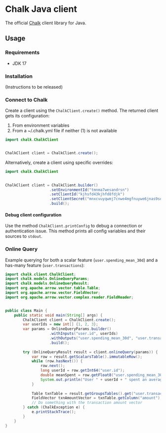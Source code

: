# Chalk Java client

The official [Chalk](https://chalk.ai) client library for Java.

## Usage
### Requirements

- JDK 17

### Installation
(Instructions to be released)

### Connect to Chalk

Create a client using the `ChalkClient.create()` method.  The returned client gets its configuration:

1. From environment variables
2. From a ~/.chalk.yml file if neither (1) is not available

```java
import chalk.ChalkClient


ChalkClient client = ChalkClient.create();
```

Alternatively, create a client using specific overrides:
```java
import chalk.ChalkClient

        
ChalkClient client = ChalkClient.builder()
                    .setEnvironmentId("tmnma7wesandrsn")
                    .setClientId("kjhsfd43kjhfd8fdjk")
                    .setClientSecret("mnxcvuyqwmj7cnwe4mgfnuywe6jnas9sdn")
                    .build();
```

#### Debug client configuration

Use the method `ChalkClient.printConfig` to debug a connection or authentication issue. This method prints all config
variables and their sources to `stdout`.



### Online Query
Example querying for both a scalar feature (`user.spending_mean_30d`) and a has-many feature (`user.transactions`): 
```java
import chalk.client.ChalkClient;
import chalk.models.OnlineQueryParams;
import chalk.models.OnlineQueryResult;
import org.apache.arrow.vector.table.Table;
import org.apache.arrow.vector.FieldVector;
import org.apache.arrow.vector.complex.reader.FieldReader;


public class Main {
    public static void main(String[] args) {
        ChalkClient client = ChalkClient.create();
        var userIds = new int[] {1, 2, 3};
        var params = OnlineQueryParams.builder()
                    .withInputs("user.id", userIds)
                    .withOutputs("user.spending_mean_30d", "user.transactions")
                    .build();
        
        try (OnlineQueryResult result = client.onlineQuery(params)) {
            var row = result.getScalarsTable().immutableRow();
            while (row.hasNext()) {
                row.next();
                long userId = row.getInt64("user.id");
                double meanSpent = row.getFloat8("user.spending_mean_30d");
                System.out.println("User " + userId + " spent an average of $" + meanSpent + " per day in the last 30 days");
            }
                
            Table txnTable = result.getGroupsTables().get("user.transactions");
            FieldVector txnAmountVector = txnTable.getColumn("amount");
            // Do something with the transaction amount vector
        } catch (ChalkException e) {
            e.printStackTrace();
        }
    }
}
```
